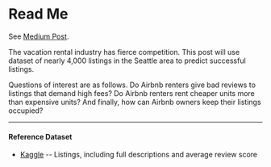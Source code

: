 
# Read Me
See [Medium Post](https://bystrand.medium.com/how-to-ensure-your-airbnb-rental-gets-rented-4dd9b96bee99).

The vacation rental industry has fierce competition. This post will use dataset of nearly 4,000 listings in the Seattle area to predict successful listings.

Questions of interest are as follows. Do Airbnb renters give bad reviews to listings that demand high fees? Do Airbnb renters rent cheaper units more than expensive units? And finally, how can Airbnb owners keep their listings occupied?


- - -
#### Reference Dataset

* [Kaggle](https://www.kaggle.com/airbnb/seattle)  -- 
Listings, including full descriptions and average review score
   